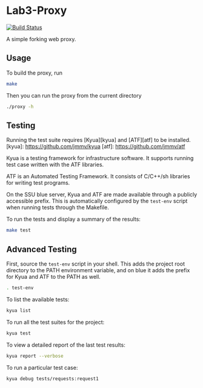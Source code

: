 # Lab3-Proxy
[![Build Status](https://travis-ci.org/Group5-CS365/Lab3-Proxy.svg?branch=master)](https://travis-ci.org/Group5-CS365/Lab3-Proxy)

A simple forking web proxy.


Usage
-----

To build the proxy, run
```sh
make
```

Then you can run the proxy from the current directory
```sh
./proxy -h
```


Testing
-------

Running the test suite requires [Kyua][kyua] and [ATF][atf] to be installed.
[kyua]: https://github.com/jmmv/kyua
[atf]: https://github.com/jmmv/atf

Kyua is a testing framework for infrastructure software. It supports running
test case written with the ATF libraries.

ATF is an Automated Testing Framework. It consists of C/C++/sh libraries for
writing test programs.

On the SSU blue server, Kyua and ATF are made available through a publicly
accessible prefix. This is automatically configured by the `test-env` script
when running tests through the Makefile.

To run the tests and display a summary of the results:
```sh
make test
```


Advanced Testing
----------------

First, source the `test-env` script in your shell. This adds the project root
directory to the PATH environment variable, and on blue it adds the prefix for
Kyua and ATF to the PATH as well.
```sh
. test-env
```

To list the available tests:
```sh
kyua list
```

To run all the test suites for the project:
```sh
kyua test
```

To view a detailed report of the last test results:
```sh
kyua report --verbose
```

To run a particular test case:
```sh
kyua debug tests/requests:request1
```
